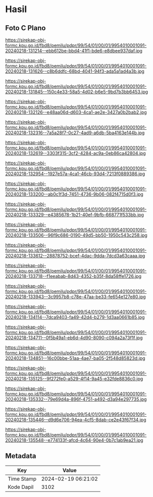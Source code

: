 # Hasil

## Foto C Plano

https://sirekap-obj-formc.kpu.go.id/fbd8/pemilu/pdpr/99/54/01/00/01/9954010001091-20240218-131214--ebb612be-bbd4-41f1-bde6-e8dbee937daf.jpg

https://sirekap-obj-formc.kpu.go.id/fbd8/pemilu/pdpr/99/54/01/00/01/9954010001091-20240218-131626--c8b6ddfc-68bd-4041-94f3-ada5a1ad4a3b.jpg

https://sirekap-obj-formc.kpu.go.id/fbd8/pemilu/pdpr/99/54/01/00/01/9954010001091-20240218-131845--150c4e33-58a5-4d02-b6e5-9bd7b3bb6453.jpg

https://sirekap-obj-formc.kpu.go.id/fbd8/pemilu/pdpr/99/54/01/00/01/9954010001091-20240218-132126--e48aa06d-d603-4ca1-ae2e-3427a0b2bab2.jpg

https://sirekap-obj-formc.kpu.go.id/fbd8/pemilu/pdpr/99/54/01/00/01/9954010001091-20240218-132316--7a5a28f7-0c27-4ad9-a6db-5ba4163e144b.jpg

https://sirekap-obj-formc.kpu.go.id/fbd8/pemilu/pdpr/99/54/01/00/01/9954010001091-20240218-132619--3303f315-3cf2-4284-ac9a-0eb86ca42804.jpg

https://sirekap-obj-formc.kpu.go.id/fbd8/pemilu/pdpr/99/54/01/00/01/9954010001091-20240218-132954--1927e57a-4ca1-46cb-93d4-7213f0889386.jpg

https://sirekap-obj-formc.kpu.go.id/fbd8/pemilu/pdpr/99/54/01/00/01/9954010001091-20240218-133200--ab0c1f3d-7451-4736-9b06-082f4715d0f3.jpg

https://sirekap-obj-formc.kpu.go.id/fbd8/pemilu/pdpr/99/54/01/00/01/9954010001091-20240218-133329--e4385678-1b21-40ef-9bfb-668771f533bb.jpg

https://sirekap-obj-formc.kpu.go.id/fbd8/pemilu/pdpr/99/54/01/00/01/9954010001091-20240218-133506--96f9c686-0190-49d5-bb50-1950c543c258.jpg

https://sirekap-obj-formc.kpu.go.id/fbd8/pemilu/pdpr/99/54/01/00/01/9954010001091-20240218-133612--28878752-bcef-4dac-9dda-7dcd3a63caaa.jpg

https://sirekap-obj-formc.kpu.go.id/fbd8/pemilu/pdpr/99/54/01/00/01/9954010001091-20240218-133718--f1eeabab-8d43-4352-b35f-8da58ffe1726.jpg

https://sirekap-obj-formc.kpu.go.id/fbd8/pemilu/pdpr/99/54/01/00/01/9954010001091-20240218-133943--3c9957b8-c78e-47aa-be33-fe654e127e80.jpg

https://sirekap-obj-formc.kpu.go.id/fbd8/pemilu/pdpr/99/54/01/00/01/9954010001091-20240218-134114--7dca9403-fa49-42d4-b279-1d3aa0661b85.jpg

https://sirekap-obj-formc.kpu.go.id/fbd8/pemilu/pdpr/99/54/01/00/01/9954010001091-20240218-134711--0f5b49a1-eb6d-4d90-8090-c094a2a73f1f.jpg

https://sirekap-obj-formc.kpu.go.id/fbd8/pemilu/pdpr/99/54/01/00/01/9954010001091-20240218-134851--16c00bbe-51aa-4ae7-ba05-2f548d85823d.jpg

https://sirekap-obj-formc.kpu.go.id/fbd8/pemilu/pdpr/99/54/01/00/01/9954010001091-20240218-135125--9f272fe0-a529-4f14-9a45-e32fde8836c0.jpg

https://sirekap-obj-formc.kpu.go.id/fbd8/pemilu/pdpr/99/54/01/00/01/9954010001091-20240218-135332--79e69d4a-896f-4751-a492-d3a94e297735.jpg

https://sirekap-obj-formc.kpu.go.id/fbd8/pemilu/pdpr/99/54/01/00/01/9954010001091-20240218-135446--d9d6e706-94ea-4cf5-8dab-ce2e43f67f34.jpg

https://sirekap-obj-formc.kpu.go.id/fbd8/pemilu/pdpr/99/54/01/00/01/9954010001091-20240218-135548--e774133f-afcd-4c64-90e4-0b7c1ab9ea21.jpg


## Metadata

| Key        | Value               |
| ---------- | ------------------- |
| Time Stamp | 2024-02-19 06:21:02 |
| Kode Dapil | 3102                |



